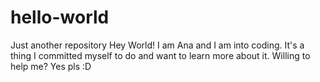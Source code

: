 # hello-world
Just another repository
Hey World! I am Ana and I am into coding. It's a thing I committed myself to do and want to learn more about it. Willing to help me? Yes pls :D
